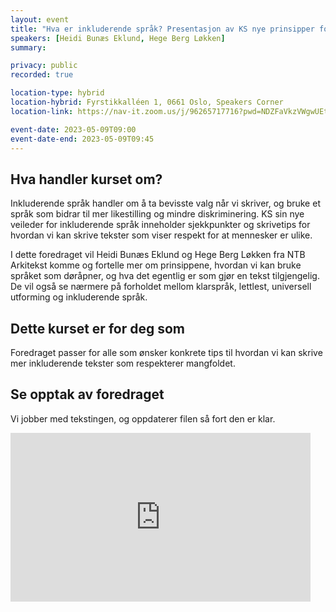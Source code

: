 ```yaml
---
layout: event
title: "Hva er inkluderende språk? Presentasjon av KS nye prinsipper for inkluderende språk"
speakers: [Heidi Bunæs Eklund, Hege Berg Løkken]
summary: 

privacy: public
recorded: true

location-type: hybrid
location-hybrid: Fyrstikkalléen 1, 0661 Oslo, Speakers Corner
location-link: https://nav-it.zoom.us/j/96265717716?pwd=NDZFaVkzVWgwUEtDNGR0djNJMXB6UT09

event-date: 2023-05-09T09:00
event-date-end: 2023-05-09T09:45
---
```

## Hva handler kurset om?
Inkluderende språk handler om å ta bevisste valg når vi skriver, og bruke et språk som bidrar til mer likestilling og mindre diskriminering. KS sin nye veileder for inkluderende språk inneholder sjekkpunkter og skrivetips for hvordan vi kan skrive tekster som viser respekt for at mennesker er
ulike.

I dette foredraget vil Heidi Bunæs Eklund og Hege Berg Løkken fra NTB Arkitekst komme og fortelle mer om prinsippene, hvordan vi kan bruke språket som døråpner, og hva det egentlig er som gjør en tekst tilgjengelig. De vil også se nærmere på forholdet mellom klarspråk, lettlest, universell utforming og inkluderende språk.

## Dette kurset er for deg som
Foredraget passer for alle som ønsker konkrete tips til hvordan vi kan skrive mer inkluderende tekster som respekterer mangfoldet.

## Se opptak av foredraget
Vi jobber med tekstingen, og oppdaterer filen så fort den er klar.

<iframe title="Video: Hva er inkluderende språk? med Heidi Bunæs Eklund" src="https://video.qbrick.com/play2/embed/qbrick-player?accountId=763558&mediaId=196b9659-1617-43b2-932a-0dbea4c0fd1f&configId=qbrick-player&pageStyling=adaptive&autoplay=false&repeat=false&sharing=true&download=false&volume" allowFullScreen="true" frameborder="0" border="0" height="270" width="480"></iframe>
